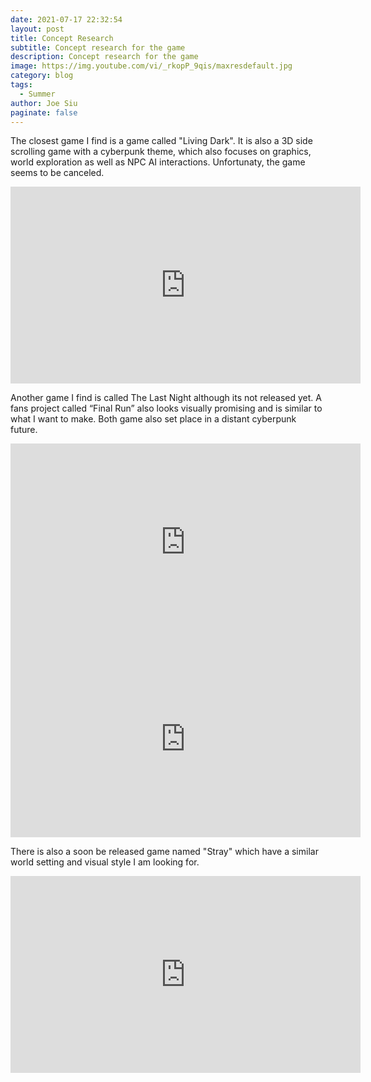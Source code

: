 ```yaml
---
date: 2021-07-17 22:32:54
layout: post
title: Concept Research
subtitle: Concept research for the game
description: Concept research for the game
image: https://img.youtube.com/vi/_rkopP_9qis/maxresdefault.jpg
category: blog
tags:
  - Summer
author: Joe Siu
paginate: false
---
```

The closest game I find is a game called "Living Dark". It is also a 3D side scrolling game with a cyberpunk theme, which also focuses on graphics, world exploration as well as NPC AI interactions. Unfortunaty, the game seems to be canceled.

<iframe width="560" height="315" src="https://www.youtube.com/embed/_shw221eZXg?start=85" title="YouTube video player" frameborder="0" allow="accelerometer; autoplay; clipboard-write; encrypted-media; gyroscope; picture-in-picture" allowfullscreen></iframe>



Another game I find is called The Last Night although its not released yet. A fans project called “Final Run” also looks visually promising and is similar to what I want to make. Both game also set place in a distant cyberpunk future.

<iframe width="560" height="315" src="https://www.youtube.com/embed/n4IPBiB7SF4" title="YouTube video player" frameborder="0" allow="accelerometer; autoplay; clipboard-write; encrypted-media; gyroscope; picture-in-picture" allowfullscreen></iframe>

<iframe width="560" height="315" src="https://www.youtube.com/embed/hsuqoYA5ygI" title="YouTube video player" frameborder="0" allow="accelerometer; autoplay; clipboard-write; encrypted-media; gyroscope; picture-in-picture" allowfullscreen></iframe>



There is also a soon be released game named "Stray" which have a similar world setting and visual style I am looking for. 

<iframe width="560" height="315" src="https://www.youtube.com/embed/_rkopP_9qis" title="YouTube video player" frameborder="0" allow="accelerometer; autoplay; clipboard-write; encrypted-media; gyroscope; picture-in-picture" allowfullscreen></iframe>